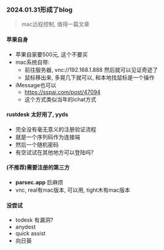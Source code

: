 

### 2024.01.31形成了blog

> mac远程控制, 值得一篇文章

#### 苹果自身

* 苹果自家要500元, 这个不要买
* mac系统自带:  
  * 前往服务器, vnc://192.168.1.888 然后就可以见证奇迹了
  * 鼠标移出来,  多晃几下就可以, 和本地找鼠标是一个操作
* iMessage也可以
  * https://sspai.com/post/47094
  * 这个方式类似当年的ichat方式


#### rustdesk 太好用了, yyds

* 完全没有毫无意义的注册验证流程
* 就是一个序列码作为连接端
* 然后一个随机密码
* 有空试试在其他地方可以登陆吗?

#### (不推荐)需要注册的第三方

* **parsec.app** 巨麻烦
* vnc, real有mac版本, 可以用, tight木有mac版本

#### 没尝试

  * todesk 有漏洞?
  * anydest
  * quick assist
  * 向日葵
